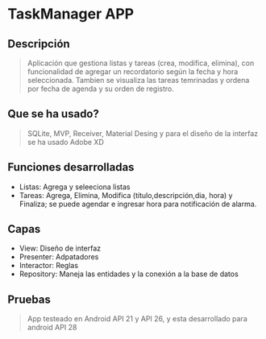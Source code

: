 # TaskManager APP
## Descripción
> Aplicación que gestiona listas y tareas (crea, modifica, elimina), con funcionalidad de agregar un recordatorio según la fecha y 
hora seleccionada. Tambien se visualiza las tareas temrinadas y ordena por fecha de agenda y su orden de registro.
## Que se ha usado?
> SQLite, MVP, Receiver, Material Desing y para el diseño de la interfaz se ha usado Adobe XD
## Funciones desarrolladas
- Listas: Agrega y seleeciona listas
- Tareas: Agrega, Elimina, Modifica (título,descripción,dia, hora) y Finaliza; se puede agendar e ingresar hora para notificación de alarma.
## Capas 
- View: Diseño de interfaz
- Presenter: Adpatadores
- Interactor: Reglas
- Repository: Maneja las entidades y la conexión a la base de datos
## Pruebas
> App testeado en Android API 21 y API 26, y esta desarrollado para android API 28
